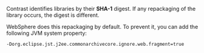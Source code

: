 <!--
title: "Open Source Libraries in an Application Show Up as Unknown"
description: "Open source libraries showing up as unknown"
tags: "troubleshoot setup FAQ Websphere libraries"
-->

Contrast identifies libraries by their **SHA-1** digest. If any repackaging of the library occurs, the digest is different.

WebSphere does this repackaging by default. To prevent it, you can add the following JVM system property:

```-Dorg.eclipse.jst.j2ee.commonarchivecore.ignore.web.fragment=true```
